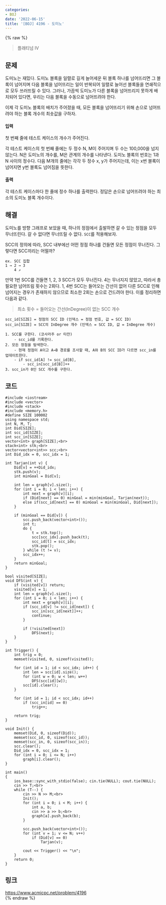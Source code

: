 ```yaml
---
categories:
- BOJ
date: '2022-06-15'
title: '[BOJ] 4196 - 도미노'
---
```


{% raw %}
> 플래티넘 IV<br>

## 문제
도미노는 재밌다. 도미노 블록을 일렬로 길게 늘어세운 뒤 블록 하나를 넘어뜨리면 그 블록이 넘어지며 다음 블록을 넘어뜨리는 일이 반복되어 일렬로 늘어선 블록들을 연쇄적으로 모두 쓰러뜨릴 수 있다. 그러나, 가끔씩 도미노가 다른 블록을 넘어뜨리지 못하게 배치되어 있다면, 우리는 다음 블록을 수동으로 넘어뜨려야 한다.

이제 각 도미노 블록의 배치가 주어졌을 때, 모든 블록을 넘어뜨리기 위해 손으로 넘어뜨려야 하는 블록 개수의 최솟값을 구하자.

#### 입력
첫 번째 줄에 테스트 케이스의 개수가 주어진다.

각 테스트 케이스의 첫 번째 줄에는 두 정수 N, M이 주어지며 두 수는 100,000을 넘지 않는다. N은 도미노의 개수를, M은 관계의 개수를 나타낸다. 도미노 블록의 번호는 1과 N 사이의 정수다. 다음 M개의 줄에는 각각 두 정수 x, y가 주어지는데, 이는 x번 블록이 넘어지면 y번 블록도 넘어짐을 뜻한다.

#### 출력
각 테스트 케이스마다 한 줄에 정수 하나를 출력한다. 정답은 손으로 넘어뜨려야 하는 최소의 도미노 블록 개수이다.

## 해결
도미노를 방향 그래프로 보았을 때, 하나의 정점에서 출발하면 갈 수 있는 정점을 모두 무너뜨린다. 갈 수 없다면 무너뜨릴 수 없다. `SCC`를 적용해보자.

SCC의 정의에 따라, SCC 내부에선 어떤 정점 하나를 건들면 모든 정점이 무너진다. 그렇다면 SCC끼리는 어떨까?
```
ex. SCC 집합
1 → 2 → 3
    4 ↗
```
만약 1번 SCC를 건들면 1, 2, 3 SCC가 모두 무너진다. 4는 무너지지 않았고, 따라서 총 필요한 넘어뜨림 횟수는 2회다. 1, 4번 SCC는 들어오는 간선이 없어 다른 SCC로 인해 넘어지는 경우가 존재하지 않으므로 최소한 2회는 손으로 건드려야 한다. 이를 정리하면 다음과 같다.
> 최소 횟수 = 들어오는 간선(InDegree)이 없는 SCC 개수<br>

```
scc_id[SIZE] = 정점의 SCC ID (인덱스 = 정점 번호, 값 = SCC ID)
scc_in[SIZE] = SCC의 InDegree 개수 (인덱스 = SCC ID, 값 = InDegree 개수)

1. SCC를 구한다. (코사라주 or 타잔)
	- scc_id를 기록한다.
2. 모든 정점을 탐색한다.
	- 현재 정점이 A이고 A→B 경로를 조사할 때, A와 B의 SCC ID가 다르면 scc_in를 업데이트한다.
	- if scc_id[A] != scc_id[B],
		- scc_in[scc_id[B]]++
3. scc_in가 0인 SCC 개수를 구한다.
```

## 코드
```
#include <iostream>
#include <vector>
#include <stack>
#include <memory.h>
#define SIZE 100002
using namespace std;
int N, M, T;
int Did[SIZE];
int scc_id[SIZE];
int scc_in[SIZE];
vector<int> graph[SIZE];<br>
stack<int> stk;<br>
vector<vector<int>> scc;<br>
int Did_idx = 0, scc_idx = 1;

int Tarjan(int v) {
	Did[v] = ++Did_idx;
	stk.push(v);
	int minGoal = Did[v];

	int len = graph[v].size();
	for (int i = 0; i < len; i++) {
		int next = graph[v][i];
		if (Did[next] == 0) minGoal = min(minGoal, Tarjan(next));
		else if(scc_id[next] == 0) minGoal = min(minGoal, Did[next]);
	}

	if (minGoal == Did[v]) {
		scc.push_back(vector<int>());
		int t;
		do {
			t = stk.top();
			scc[scc_idx].push_back(t);
			scc_id[t] = scc_idx;
			stk.pop();
		} while (t != v);
		scc_idx++;
	}
	return minGoal;
}

bool visited[SIZE];
void DFS(int v) {
	if (visited[v]) return;
	visited[v] = 1;
	int len = graph[v].size();
	for (int i = 0; i < len; i++) {
		int next = graph[v][i];
		if (scc_id[v] != scc_id[next]) {
			scc_in[scc_id[next]]++;
			continue;
		}

		if (!visited[next])
			DFS(next);
	}
}

int Trigger() {
	int trig = 0;
	memset(visited, 0, sizeof(visited));

	for (int id = 1; id < scc_idx; id++) {
		int len = scc[id].size();
		for (int w = 0; w < len; w++)
			DFS(scc[id][w]);
		scc[id].clear();
	}

	for (int id = 1; id < scc_idx; id++)
		if (scc_in[id] == 0)
			trig++;

	return trig;
}

void Init() {
	memset(Did, 0, sizeof(Did));
	memset(scc_id, 0, sizeof(scc_id));
	memset(scc_in, 0, sizeof(scc_in));
	scc.clear();
	Did_idx = 0, scc_idx = 1;
	for (int i = 0; i <= N; i++)
		graph[i].clear();
}

int main()
{
	ios_base::sync_with_stdio(false); cin.tie(NULL); cout.tie(NULL);
	cin >> T;<br>
	while (T--) {
		cin >> N >> M;<br>
		Init();
		for (int i = 0; i < M; i++) {
			int a, b;
			cin >> a >> b;<br>
			graph[a].push_back(b);
		}

		scc.push_back(vector<int>());
		for (int v = 1; v <= N; v++)
			if (Did[v] == 0)
				Tarjan(v);

		cout << Trigger() << "\n";
	}
	return 0;
}
```

## 링크
https://www.acmicpc.net/problem/4196<br>
{% endraw %}